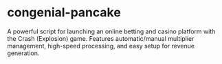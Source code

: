 # congenial-pancake
A powerful script for launching an online betting and casino platform with the Crash (Explosion) game. Features automatic/manual multiplier management, high-speed processing, and easy setup for revenue generation.
